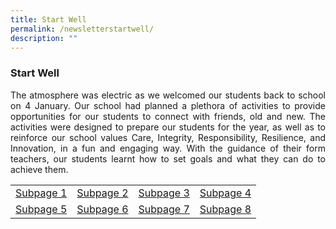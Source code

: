 ```yaml
---
title: Start Well
permalink: /newsletterstartwell/
description: ""
---
```

### Start Well

<p align="justify">The atmosphere was electric as we welcomed our students back to school on 4 January.  Our school had planned a plethora of activities to provide opportunities for our students to connect with friends, old and new. The activities were designed to prepare our students for the year, as well as to reinforce our school values Care, Integrity, Responsibility, Resilience, and Innovation, in a fun and engaging way. With the guidance of their form teachers, our students learnt how to set goals and what they can do to achieve them. </p>





<table style="width: 100%;">
<tbody>
<tr>
<td style="text-align: center;"><a href="/newsletter2023sem1sub1">Subpage 1</a></td>
<td style="text-align: center;"><a href="/newsletter2023sem1sub2">Subpage 2</a></td>
<td style="text-align: center;"><a href="/newsletter2023sem1sub3">Subpage 3</a></td>
<td style="text-align: center;"><a href="/newsletter2023sem1sub4">Subpage 4</a></td>
</tr>
<tr>
<td style="text-align: center;"><a href="/newsletter2023sem1sub5">Subpage 5</a></td>
<td style="text-align: center;"><a href="/newsletter2023sem1sub6">Subpage 6</a></td>
<td style="text-align: center;"><a href="/newsletter2023sem1sub7">Subpage 7</a></td>
<td style="text-align: center;"><a href="/newsletter2023sem1sub8">Subpage 8</a></td>
</tr>
</tbody>
</table>
